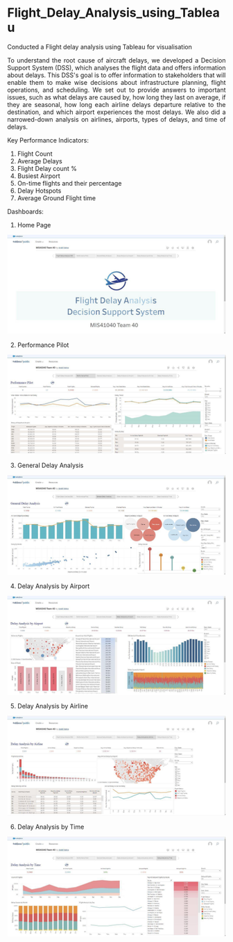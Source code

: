 # Flight_Delay_Analysis_using_Tableau
Conducted a Flight delay analysis using Tableau for visualisation

<p align="justify">To understand the root cause of aircraft delays, we developed a Decision Support System (DSS), which analyses the flight data and offers information about delays. This DSS's goal is to offer information to stakeholders that will enable them to make wise decisions about infrastructure planning, flight operations, and scheduling. We set out to provide answers to important issues, such as what delays are caused by, how long they last on average, if they are seasonal, how long each airline delays departure relative to the destination, and which airport experiences the most delays. We also did a narrowed-down analysis on airlines, airports, types of delays, and time of delays.</p>

Key Performance Indicators:
1. Flight Count
2. Average Delays
3. Flight Delay count %
4. Busiest Airport
5. On-time flights and their percentage
6. Delay Hotspots
7. Average Ground Flight time

Dashboards:
1. Home Page
<img src="Home page.jpg">

2. Performance Pilot 
<img src="Performance Pilot.jpg">

3. General Delay Analysis
<img src="General Delay Analysis.jpg">

4. Delay Analysis by Airport
<img src="Delay Analysis by Airport.jpg">

5. Delay Analysis by Airline
<img src="Delay Analysis by Airline.jpg">

6. Delay Analysis by Time
<img src="Delay Analysis by Time.jpg">

